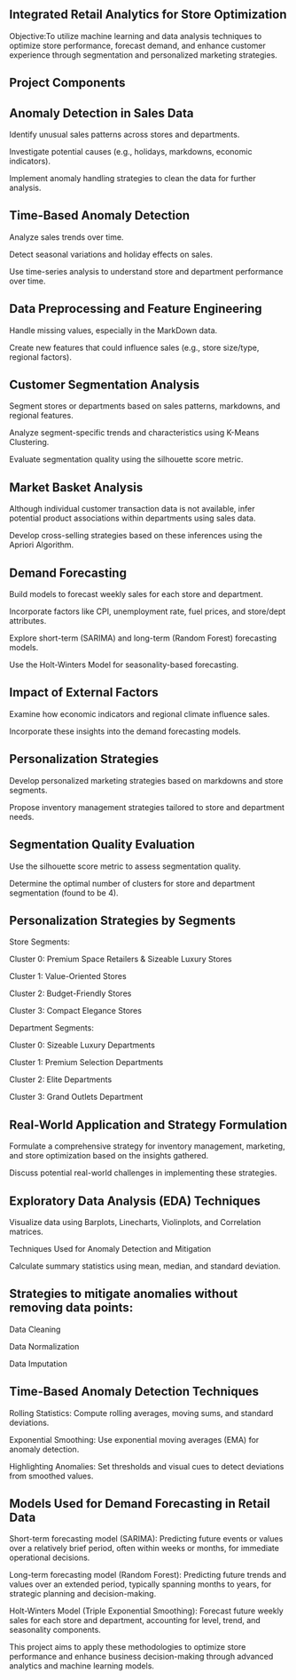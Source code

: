 

## Integrated Retail Analytics for Store Optimization

Objective:To utilize machine learning and data analysis techniques to optimize store performance, forecast demand, and enhance customer experience through segmentation and personalized marketing strategies.

## Project Components

## Anomaly Detection in Sales Data

Identify unusual sales patterns across stores and departments.

Investigate potential causes (e.g., holidays, markdowns, economic indicators).

Implement anomaly handling strategies to clean the data for further analysis.

## Time-Based Anomaly Detection

Analyze sales trends over time.

Detect seasonal variations and holiday effects on sales.

Use time-series analysis to understand store and department performance over time.

## Data Preprocessing and Feature Engineering

Handle missing values, especially in the MarkDown data.

Create new features that could influence sales (e.g., store size/type, regional factors).

## Customer Segmentation Analysis

Segment stores or departments based on sales patterns, markdowns, and regional features.

Analyze segment-specific trends and characteristics using K-Means Clustering.

Evaluate segmentation quality using the silhouette score metric.

## Market Basket Analysis

Although individual customer transaction data is not available, infer potential product associations within departments using sales data.

Develop cross-selling strategies based on these inferences using the Apriori Algorithm.

## Demand Forecasting

Build models to forecast weekly sales for each store and department.

Incorporate factors like CPI, unemployment rate, fuel prices, and store/dept attributes.

Explore short-term (SARIMA) and long-term (Random Forest) forecasting models.

Use the Holt-Winters Model for seasonality-based forecasting.

## Impact of External Factors

Examine how economic indicators and regional climate influence sales.

Incorporate these insights into the demand forecasting models.

## Personalization Strategies

Develop personalized marketing strategies based on markdowns and store segments.

Propose inventory management strategies tailored to store and department needs.

## Segmentation Quality Evaluation

Use the silhouette score metric to assess segmentation quality.

Determine the optimal number of clusters for store and department segmentation (found to be 4).

## Personalization Strategies by Segments

Store Segments:

Cluster 0: Premium Space Retailers & Sizeable Luxury Stores

Cluster 1: Value-Oriented Stores

Cluster 2: Budget-Friendly Stores

Cluster 3: Compact Elegance Stores

Department Segments:

Cluster 0: Sizeable Luxury Departments

Cluster 1: Premium Selection Departments

Cluster 2: Elite Departments

Cluster 3: Grand Outlets Department

## Real-World Application and Strategy Formulation

Formulate a comprehensive strategy for inventory management, marketing, and store optimization based on the insights gathered.

Discuss potential real-world challenges in implementing these strategies.

## Exploratory Data Analysis (EDA) Techniques

Visualize data using Barplots, Linecharts, Violinplots, and Correlation matrices.

Techniques Used for Anomaly Detection and Mitigation

Calculate summary statistics using mean, median, and standard deviation.

## Strategies to mitigate anomalies without removing data points:

Data Cleaning

Data Normalization

Data Imputation

## Time-Based Anomaly Detection Techniques

Rolling Statistics: Compute rolling averages, moving sums, and standard deviations.

Exponential Smoothing: Use exponential moving averages (EMA) for anomaly detection.

Highlighting Anomalies: Set thresholds and visual cues to detect deviations from smoothed values.

## Models Used for Demand Forecasting in Retail Data

Short-term forecasting model (SARIMA): Predicting future events or values over a relatively brief period, often within weeks or months, for immediate operational decisions.

Long-term forecasting model (Random Forest): Predicting future trends and values over an extended period, typically spanning months to years, for strategic planning and decision-making.

Holt-Winters Model (Triple Exponential Smoothing): Forecast future weekly sales for each store and department, accounting for level, trend, and seasonality components.

This project aims to apply these methodologies to optimize store performance and enhance business decision-making through advanced analytics and machine learning models.
